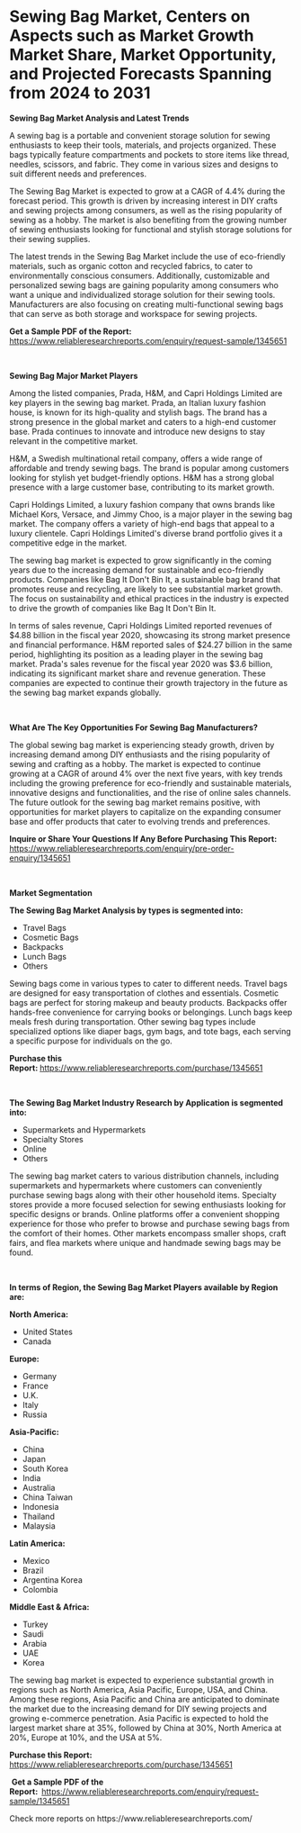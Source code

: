 <p><h1>Sewing Bag Market, Centers on Aspects such as Market Growth Market Share, Market Opportunity, and Projected Forecasts Spanning from 2024 to 2031</h1></p><p><strong>Sewing Bag Market Analysis and Latest Trends</strong></p>
<p><p>A sewing bag is a portable and convenient storage solution for sewing enthusiasts to keep their tools, materials, and projects organized. These bags typically feature compartments and pockets to store items like thread, needles, scissors, and fabric. They come in various sizes and designs to suit different needs and preferences.</p><p>The Sewing Bag Market is expected to grow at a CAGR of 4.4% during the forecast period. This growth is driven by increasing interest in DIY crafts and sewing projects among consumers, as well as the rising popularity of sewing as a hobby. The market is also benefiting from the growing number of sewing enthusiasts looking for functional and stylish storage solutions for their sewing supplies.</p><p>The latest trends in the Sewing Bag Market include the use of eco-friendly materials, such as organic cotton and recycled fabrics, to cater to environmentally conscious consumers. Additionally, customizable and personalized sewing bags are gaining popularity among consumers who want a unique and individualized storage solution for their sewing tools. Manufacturers are also focusing on creating multi-functional sewing bags that can serve as both storage and workspace for sewing projects.</p></p>
<p><strong>Get a Sample PDF of the Report:&nbsp;</strong> <a href="https://www.reliableresearchreports.com/enquiry/request-sample/1345651">https://www.reliableresearchreports.com/enquiry/request-sample/1345651</a></p>
<p>&nbsp;</p>
<p><strong>Sewing Bag Major Market Players</strong></p>
<p><p>Among the listed companies, Prada, H&M, and Capri Holdings Limited are key players in the sewing bag market. Prada, an Italian luxury fashion house, is known for its high-quality and stylish bags. The brand has a strong presence in the global market and caters to a high-end customer base. Prada continues to innovate and introduce new designs to stay relevant in the competitive market.</p><p>H&M, a Swedish multinational retail company, offers a wide range of affordable and trendy sewing bags. The brand is popular among customers looking for stylish yet budget-friendly options. H&M has a strong global presence with a large customer base, contributing to its market growth.</p><p>Capri Holdings Limited, a luxury fashion company that owns brands like Michael Kors, Versace, and Jimmy Choo, is a major player in the sewing bag market. The company offers a variety of high-end bags that appeal to a luxury clientele. Capri Holdings Limited's diverse brand portfolio gives it a competitive edge in the market.</p><p>The sewing bag market is expected to grow significantly in the coming years due to the increasing demand for sustainable and eco-friendly products. Companies like Bag It Don't Bin It, a sustainable bag brand that promotes reuse and recycling, are likely to see substantial market growth. The focus on sustainability and ethical practices in the industry is expected to drive the growth of companies like Bag It Don't Bin It.</p><p>In terms of sales revenue, Capri Holdings Limited reported revenues of $4.88 billion in the fiscal year 2020, showcasing its strong market presence and financial performance. H&M reported sales of $24.27 billion in the same period, highlighting its position as a leading player in the sewing bag market. Prada's sales revenue for the fiscal year 2020 was $3.6 billion, indicating its significant market share and revenue generation. These companies are expected to continue their growth trajectory in the future as the sewing bag market expands globally.</p></p>
<p>&nbsp;</p>
<p><strong>What Are The Key Opportunities For Sewing Bag Manufacturers?</strong></p>
<p><p>The global sewing bag market is experiencing steady growth, driven by increasing demand among DIY enthusiasts and the rising popularity of sewing and crafting as a hobby. The market is expected to continue growing at a CAGR of around 4% over the next five years, with key trends including the growing preference for eco-friendly and sustainable materials, innovative designs and functionalities, and the rise of online sales channels. The future outlook for the sewing bag market remains positive, with opportunities for market players to capitalize on the expanding consumer base and offer products that cater to evolving trends and preferences.</p></p>
<p><strong>Inquire or Share Your Questions If Any Before Purchasing This Report:</strong> <a href="https://www.reliableresearchreports.com/enquiry/pre-order-enquiry/1345651">https://www.reliableresearchreports.com/enquiry/pre-order-enquiry/1345651</a></p>
<p>&nbsp;</p>
<p><strong>Market Segmentation</strong></p>
<p><strong>The Sewing Bag Market Analysis by types is segmented into:</strong></p>
<p><ul><li>Travel Bags</li><li>Cosmetic Bags</li><li>Backpacks</li><li>Lunch Bags</li><li>Others</li></ul></p>
<p><p>Sewing bags come in various types to cater to different needs. Travel bags are designed for easy transportation of clothes and essentials. Cosmetic bags are perfect for storing makeup and beauty products. Backpacks offer hands-free convenience for carrying books or belongings. Lunch bags keep meals fresh during transportation. Other sewing bag types include specialized options like diaper bags, gym bags, and tote bags, each serving a specific purpose for individuals on the go.</p></p>
<p><strong>Purchase this Report:&nbsp;</strong><a href="https://www.reliableresearchreports.com/purchase/1345651">https://www.reliableresearchreports.com/purchase/1345651</a></p>
<p>&nbsp;</p>
<p><strong>The Sewing Bag Market Industry Research by Application is segmented into:</strong></p>
<p><ul><li>Supermarkets and Hypermarkets</li><li>Specialty Stores</li><li>Online</li><li>Others</li></ul></p>
<p><p>The sewing bag market caters to various distribution channels, including supermarkets and hypermarkets where customers can conveniently purchase sewing bags along with their other household items. Specialty stores provide a more focused selection for sewing enthusiasts looking for specific designs or brands. Online platforms offer a convenient shopping experience for those who prefer to browse and purchase sewing bags from the comfort of their homes. Other markets encompass smaller shops, craft fairs, and flea markets where unique and handmade sewing bags may be found.</p></p>
<p>&nbsp;</p>
<p><strong>In terms of Region, the Sewing Bag Market Players available by Region are:</strong></p>
<p>
    <p> <strong> North America: </strong>
        <ul>
            <li>United States</li>
            <li>Canada</li>
        </ul>
        </p> 
    <p> <strong> Europe: </strong>
        <ul>
            <li>Germany</li>
            <li>France</li>
            <li>U.K.</li>
            <li>Italy</li>
            <li>Russia</li>
        </ul>
        </p> 
    <p> <strong> Asia-Pacific: </strong>
        <ul>
            <li>China</li>
            <li>Japan</li>
            <li>South Korea</li>
            <li>India</li>
            <li>Australia</li>
            <li>China Taiwan</li>
            <li>Indonesia</li>
            <li>Thailand</li>
            <li>Malaysia</li>
        </ul>
        </p> 
    <p> <strong> Latin America: </strong>
        <ul>
            <li>Mexico</li>
            <li>Brazil</li>
            <li>Argentina Korea</li>
            <li>Colombia</li>
        </ul>
        </p> 
    <p> <strong> Middle East & Africa: </strong>
        <ul>
            <li>Turkey</li>
            <li>Saudi</li>
            <li>Arabia</li>
            <li>UAE</li>
            <li>Korea</li>
        </ul>
    </p>
    </p>
<p><p>The sewing bag market is expected to experience substantial growth in regions such as North America, Asia Pacific, Europe, USA, and China. Among these regions, Asia Pacific and China are anticipated to dominate the market due to the increasing demand for DIY sewing projects and growing e-commerce penetration. Asia Pacific is expected to hold the largest market share at 35%, followed by China at 30%, North America at 20%, Europe at 10%, and the USA at 5%.</p></p>
<p><strong>Purchase this Report: </strong><a href="https://www.reliableresearchreports.com/purchase/1345651">https://www.reliableresearchreports.com/purchase/1345651</a></p>
<p>&nbsp;<strong>Get a Sample PDF of the Report:&nbsp;&nbsp;</strong><a href="https://www.reliableresearchreports.com/enquiry/request-sample/1345651">https://www.reliableresearchreports.com/enquiry/request-sample/1345651</a></p>
<p><strong></strong></p>
<p>Check more reports on https://www.reliableresearchreports.com/</p>